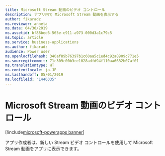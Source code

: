 ```yaml
---
title: Microsoft Stream 動画のビデオ コントロール
description: アプリ内で Microsoft Stream 動画を表示する
author: fikaradz
ms.reviewer: anneta
ms.date: 04/30/2019
ms.assetid: bf88bed6-565e-e911-a973-000d3a1c79c5
ms.topic: article
ms.service: business-applications
ms.author: fikaradz
audience: Power user
ms.openlocfilehash: 340af89b76397b1c60aa5c1ed4c92a8909c771e5
ms.sourcegitcommit: 71c309c00b3ce1028adfd94f110aa6682b07af01
ms.translationtype: HT
ms.contentlocale: ja-JP
ms.lasthandoff: 05/01/2019
ms.locfileid: "1446335"
---
```

# <a name="video-control-for-microsoft-stream-videos"></a>Microsoft Stream 動画のビデオ コントロール

[!include[microsoft-powerapps banner](../includes/microsoft-powerapps.md)]

アプリ作成者は、新しい Stream ビデオ コントロールを使用して Microsoft Stream 動画をアプリに表示できます。
